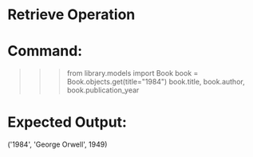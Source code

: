# Retrieve Operation

# Command:
>>> from library.models import Book
>>> book = Book.objects.get(title="1984")
>>> book.title, book.author, book.publication_year

# Expected Output:
('1984', 'George Orwell', 1949)